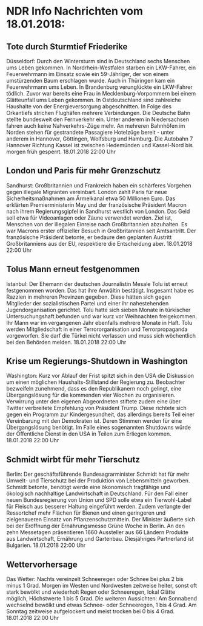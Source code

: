# NDR Info Nachrichten vom 18.01.2018:


## Tote durch Sturmtief Friederike
Düsseldorf: Durch den Wintersturm sind in Deutschland sechs Menschen ums Leben gekommen. In Nordrhein-Westfalen starben ein LKW-Fahrer, ein Feuerwehrmann im Einsatz sowie ein 59-Jähriger, der von einem umstürzenden Baum erschlagen wurde. Auch in Thüringen kam ein Feuerwehrmann ums Leben. In Brandenburg verunglückte ein LKW-Fahrer tödlich. Zuvor war bereits eine Frau in Mecklenburg-Vorpommern bei einem Glätteunfall ums Leben gekommen. In Ostdeutschland sind zahlreiche Haushalte von der Energieversorgung abgeschnitten. In Folge des Orkantiefs strichen Flughäfen mehrere Verbindungen. Die Deutsche Bahn stellte bundesweit den Fernverkehr ein. Unter anderem in Niedersachsen fahren auch keine Nahverkehrs-Züge mehr. An mehreren Bahnhöfen im Norden stehen für gestrandete Passagiere Hotelzüge bereit - unter anderem in Hannover, Göttingen, Wolfsburg und Hamburg. Die Autobahn 7 Hannover Richtung Kassel ist zwischen Hedemünden und Kassel-Nord bis morgen früh gesperrt. 18.01.2018 22:00 Uhr 

## London und Paris für mehr Grenzschutz
Sandhurst: Großbritannien und Frankreich haben ein schärferes Vorgehen gegen illegale Migranten vereinbart. London zahlt Paris für neue Sicherheitsmaßnahmen am Ärmelkanal etwa 50 Millionen Euro. Das erklärten Premierministerin May und der französische Präsident Macron nach ihrem Regierungsgipfel in Sandhurst westlich von London. Das Geld soll etwa für Videoanlagen oder Zäune verwendet werden. Ziel ist, Menschen von der illegalen Einreise nach Großbritannien abzuhalten. Es war Macrons erster offizieller Besuch in Großbritannien seit Amtsantritt. Der französische Präsident betonte, er bedaure den geplanten Austritt Großbritanniens aus der EU, respektiere die Entscheidung aber. 18.01.2018 22:00 Uhr 

## Tolus Mann erneut festgenommen
Istanbul: Der Ehemann der deutschen Journalistin Mesale Tolu ist erneut festgenommen worden. Das hat ihre Anwältin bestätigt. Insgesamt habe es Razzien in mehreren Provinzen gegeben. Diese hätten sich gegen Mitglieder der sozialistischen Partei und einer ihr nahestehenden Jugendorganisation gerichtet. Tolu hatte sich sieben Monate in türkischer Untersuchungshaft befunden und war kurz vor Weihnachten freigekommen. Ihr Mann war im vergangenen Jahr ebenfalls mehrere Monate in Haft. Tolu werden Mitgliedschaft in einer Terrororganisation und Terrorpropaganda vorgeworfen. Sie darf die Türkei nicht verlassen und muss sich wöchentlich bei den Behörden melden. 18.01.2018 22:00 Uhr 

## Krise um Regierungs-Shutdown in Washington
Washington: Kurz vor Ablauf der Frist spitzt sich in den USA die Diskussion um einen möglichen Haushalts-Stillstand der Regierung zu. Beobachter bezweifeln zunehmend, dass es den Republikanern noch gelingt, eine Übergangslösung für die kommenden vier Wochen zu organisieren. Verwirrung unter den eigenen Abgeordneten stiftete zudem eine über Twitter verbreitete Empfehlung von Präsident Trump. Diese richtete sich gegen ein Programm zur Kindergesundheit, das allerdings bereits Teil einer Vereinbarung mit den Demokraten ist. Deren Stimmen werden für eine Übergangslösung benötigt. Im Falle eines sogenannten Shutdowns würde der Öffentliche Dienst in den USA in Teilen zum Erliegen kommen. 18.01.2018 22:00 Uhr 

## Schmidt wirbt für mehr Tierschutz
Berlin: Der geschäftsführende Bundesagrarminister Schmidt hat für mehr Umwelt- und Tierschutz bei der Produktion von Lebensmitteln geworben. Schmidt betonte, benötigt werde eine ökonomisch tragfähige und ökologisch nachhaltige Landwirtschaft in Deutschland. Für den Fall einer neuen Bundesregierung von Union und SPD solle etwa ein Tierwohl-Label für Fleisch aus besserer Haltung eingeführt werden. Zudem verlangte der Ressortchef mehr Flächen für Bienen und einen geringeren und zielgenaueren Einsatz von Pflanzenschutzmitteln. Der Minister äußerte sich bei der Eröffnung der Ernährungsmesse Grüne Woche in Berlin. An den zehn Messetagen präsentieren 1660 Aussteller aus 66 Ländern Produkte aus Landwirtschaft, Ernährung und Gartenbau. Diesjähriges Partnerland ist Bulgarien. 18.01.2018 22:00 Uhr 

## Wettervorhersage
Das Wetter:
Nachts vereinzelt Schneeregen oder Schnee bei plus 2 bis minus 1 Grad. Morgen im Westen und Nordwesten zeitweise heiter, sonst oft stark bewölkt und wiederholt Regen oder  Schneeregen, lokal Glätte möglich, Höchstwerte 1 bis 5 Grad. Die weiteren Aussichten: Am Sonnabend wechselnd bewölkt und etwas Schnee- oder Schneeregen, 1 bis 4 Grad. Am Sonntag zeitweise aufgelockert und meist trocken bei 0 bis 4 Grad. 18.01.2018 22:00 Uhr 
